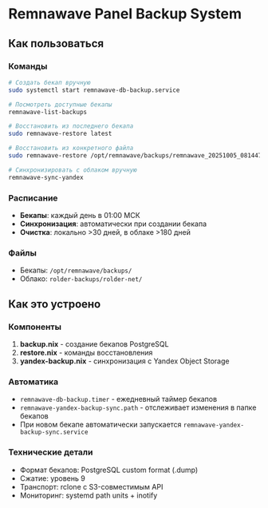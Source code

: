 # Remnawave Panel Backup System

## Как пользоваться

### Команды

```bash
# Создать бекап вручную
sudo systemctl start remnawave-db-backup.service

# Посмотреть доступные бекапы
remnawave-list-backups

# Восстановить из последнего бекапа
sudo remnawave-restore latest

# Восстановить из конкретного файла
sudo remnawave-restore /opt/remnawave/backups/remnawave_20251005_081447.dump

# Синхронизировать с облаком вручную
remnawave-sync-yandex
```

### Расписание

- **Бекапы**: каждый день в 01:00 МСК
- **Синхронизация**: автоматически при создании бекапа
- **Очистка**: локально >30 дней, в облаке >180 дней

### Файлы

- Бекапы: `/opt/remnawave/backups/`
- Облако: `rolder-backups/rolder-net/`

## Как это устроено

### Компоненты

1. **backup.nix** - создание бекапов PostgreSQL
2. **restore.nix** - команды восстановления
3. **yandex-backup.nix** - синхронизация с Yandex Object Storage

### Автоматика

- `remnawave-db-backup.timer` - ежедневный таймер бекапов
- `remnawave-yandex-backup-sync.path` - отслеживает изменения в папке бекапов
- При новом бекапе автоматически запускается `remnawave-yandex-backup-sync.service`

### Технические детали

- Формат бекапов: PostgreSQL custom format (.dump)
- Сжатие: уровень 9
- Транспорт: rclone с S3-совместимым API
- Мониторинг: systemd path units + inotify

